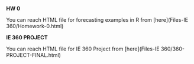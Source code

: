 **HW 0**

You can reach HTML file for forecasting examples in R from [here](Files-IE 360/Homework-0.html)

**IE 360 PROJECT**

You can reach HTML file for IE 360 Project from [here](Files-IE 360/360-PROJECT-FINAL.html)
